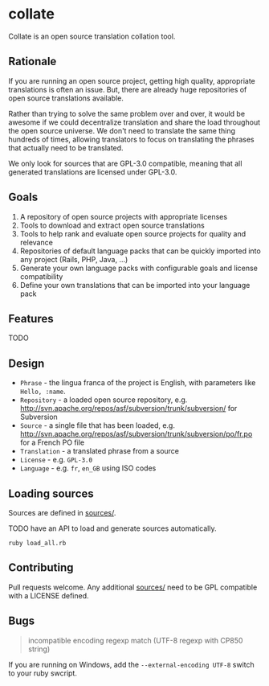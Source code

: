 collate
=======

Collate is an open source translation collation tool.

## Rationale

If you are running an open source project, getting high quality, appropriate translations
is often an issue. But, there are already huge repositories of open source translations
available.

Rather than trying to solve the same problem over and over, it would be awesome if we
could decentralize translation and share the load throughout the open source universe.
We don't need to translate the same thing hundreds of times, allowing translators
to focus on translating the phrases that actually need to be translated.

We only look for sources that are GPL-3.0 compatible, meaning that all generated
translations are licensed under GPL-3.0.

## Goals

1. A repository of open source projects with appropriate licenses
2. Tools to download and extract open source translations
3. Tools to help rank and evaluate open source projects for quality and relevance
4. Repositories of default language packs that can be quickly imported into any project (Rails, PHP, Java, ...)
5. Generate your own language packs with configurable goals and license compatibility
6. Define your own translations that can be imported into your language pack

## Features

TODO

## Design

* `Phrase` - the lingua franca of the project is English, with parameters like `Hello, :name`.
* `Repository` - a loaded open source repository, e.g. http://svn.apache.org/repos/asf/subversion/trunk/subversion/ for Subversion
* `Source` - a single file that has been loaded, e.g. http://svn.apache.org/repos/asf/subversion/trunk/subversion/po/fr.po for a French PO file
* `Translation` - a translated phrase from a source
* `License` - e.g. `GPL-3.0`
* `Language` - e.g. `fr`, `en_GB` using ISO codes

## Loading sources

Sources are defined in [sources/](sources/).

TODO have an API to load and generate sources automatically.

```
ruby load_all.rb
```

## Contributing

Pull requests welcome. Any additional [sources/](sources/) need to be GPL compatible with a LICENSE defined.

## Bugs

> incompatible encoding regexp match (UTF-8 regexp with CP850 string)

If you are running on Windows, add the `--external-encoding UTF-8` switch to your ruby swcript.
